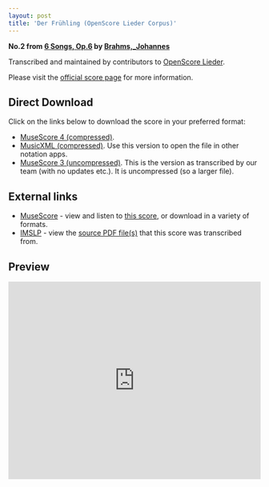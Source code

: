 ```yaml
---
layout: post
title: 'Der Frühling (OpenScore Lieder Corpus)'
---
```


__No.2 from [6 Songs, Op.6](https://fourscoreandmore.org/OpenScore/Brahms%2C_Johannes/6_Songs%2C_Op.6/) by [Brahms,_Johannes](https://fourscoreandmore.org/OpenScore/Brahms%2C_Johannes)__

Transcribed and maintained by contributors to [OpenScore Lieder].

Please visit the [official score page] for more information.

[official score page]: https://musescore.com/openscore-lieder-corpus/scores/5067692
[OpenScore Lieder]: https://musescore.com/openscore-lieder-corpus

## Direct Download

Click on the links below to download the score in your preferred format:
- [MuseScore 4 (compressed)](https://fourscoreandmore.org/OpenScore/Brahms%2C_Johannes/6_Songs%2C_Op.6/2_Der_Fr%C3%BChling.mscz).
- [MusicXML (compressed)](https://fourscoreandmore.org/OpenScore/Brahms%2C_Johannes/6_Songs%2C_Op.6/2_Der_Fr%C3%BChling.mxl). Use this version to open the file in other notation apps.
- [MuseScore 3 (uncompressed)](https://raw.githubusercontent.com/OpenScore/Lieder/refs/heads/main/scores/Brahms%2C_Johannes/6_Songs%2C_Op.6/2_Der_Fr%C3%BChling/lc5067692.mscx). This is the version as transcribed by our team (with no updates etc.). It is uncompressed (so a larger file).

## External links

- [MuseScore] - view and listen to [this score][MuseScore], or download in a variety of formats.
- [IMSLP] - view the [source PDF file(s)][IMSLP] that this score was transcribed from.

[MuseScore]: https://musescore.com/score/5067692
[IMSLP]: https://imslp.org/wiki/Special:ReverseLookup/97689

## Preview

<iframe width="100%" height="394" src="https://musescore.com/openscore-lieder-corpus/scores/5067692/embed" frameborder="0" allowfullscreen allow="autoplay; fullscreen"></iframe>
